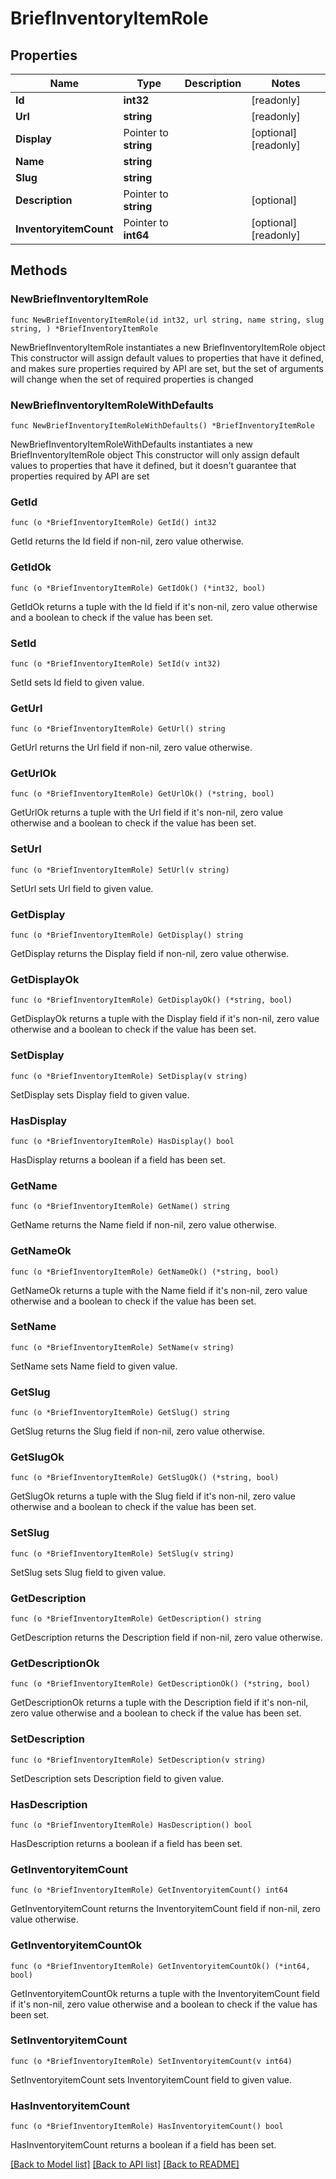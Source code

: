 # BriefInventoryItemRole

## Properties

Name | Type | Description | Notes
------------ | ------------- | ------------- | -------------
**Id** | **int32** |  | [readonly] 
**Url** | **string** |  | [readonly] 
**Display** | Pointer to **string** |  | [optional] [readonly] 
**Name** | **string** |  | 
**Slug** | **string** |  | 
**Description** | Pointer to **string** |  | [optional] 
**InventoryitemCount** | Pointer to **int64** |  | [optional] [readonly] 

## Methods

### NewBriefInventoryItemRole

`func NewBriefInventoryItemRole(id int32, url string, name string, slug string, ) *BriefInventoryItemRole`

NewBriefInventoryItemRole instantiates a new BriefInventoryItemRole object
This constructor will assign default values to properties that have it defined,
and makes sure properties required by API are set, but the set of arguments
will change when the set of required properties is changed

### NewBriefInventoryItemRoleWithDefaults

`func NewBriefInventoryItemRoleWithDefaults() *BriefInventoryItemRole`

NewBriefInventoryItemRoleWithDefaults instantiates a new BriefInventoryItemRole object
This constructor will only assign default values to properties that have it defined,
but it doesn't guarantee that properties required by API are set

### GetId

`func (o *BriefInventoryItemRole) GetId() int32`

GetId returns the Id field if non-nil, zero value otherwise.

### GetIdOk

`func (o *BriefInventoryItemRole) GetIdOk() (*int32, bool)`

GetIdOk returns a tuple with the Id field if it's non-nil, zero value otherwise
and a boolean to check if the value has been set.

### SetId

`func (o *BriefInventoryItemRole) SetId(v int32)`

SetId sets Id field to given value.


### GetUrl

`func (o *BriefInventoryItemRole) GetUrl() string`

GetUrl returns the Url field if non-nil, zero value otherwise.

### GetUrlOk

`func (o *BriefInventoryItemRole) GetUrlOk() (*string, bool)`

GetUrlOk returns a tuple with the Url field if it's non-nil, zero value otherwise
and a boolean to check if the value has been set.

### SetUrl

`func (o *BriefInventoryItemRole) SetUrl(v string)`

SetUrl sets Url field to given value.


### GetDisplay

`func (o *BriefInventoryItemRole) GetDisplay() string`

GetDisplay returns the Display field if non-nil, zero value otherwise.

### GetDisplayOk

`func (o *BriefInventoryItemRole) GetDisplayOk() (*string, bool)`

GetDisplayOk returns a tuple with the Display field if it's non-nil, zero value otherwise
and a boolean to check if the value has been set.

### SetDisplay

`func (o *BriefInventoryItemRole) SetDisplay(v string)`

SetDisplay sets Display field to given value.

### HasDisplay

`func (o *BriefInventoryItemRole) HasDisplay() bool`

HasDisplay returns a boolean if a field has been set.

### GetName

`func (o *BriefInventoryItemRole) GetName() string`

GetName returns the Name field if non-nil, zero value otherwise.

### GetNameOk

`func (o *BriefInventoryItemRole) GetNameOk() (*string, bool)`

GetNameOk returns a tuple with the Name field if it's non-nil, zero value otherwise
and a boolean to check if the value has been set.

### SetName

`func (o *BriefInventoryItemRole) SetName(v string)`

SetName sets Name field to given value.


### GetSlug

`func (o *BriefInventoryItemRole) GetSlug() string`

GetSlug returns the Slug field if non-nil, zero value otherwise.

### GetSlugOk

`func (o *BriefInventoryItemRole) GetSlugOk() (*string, bool)`

GetSlugOk returns a tuple with the Slug field if it's non-nil, zero value otherwise
and a boolean to check if the value has been set.

### SetSlug

`func (o *BriefInventoryItemRole) SetSlug(v string)`

SetSlug sets Slug field to given value.


### GetDescription

`func (o *BriefInventoryItemRole) GetDescription() string`

GetDescription returns the Description field if non-nil, zero value otherwise.

### GetDescriptionOk

`func (o *BriefInventoryItemRole) GetDescriptionOk() (*string, bool)`

GetDescriptionOk returns a tuple with the Description field if it's non-nil, zero value otherwise
and a boolean to check if the value has been set.

### SetDescription

`func (o *BriefInventoryItemRole) SetDescription(v string)`

SetDescription sets Description field to given value.

### HasDescription

`func (o *BriefInventoryItemRole) HasDescription() bool`

HasDescription returns a boolean if a field has been set.

### GetInventoryitemCount

`func (o *BriefInventoryItemRole) GetInventoryitemCount() int64`

GetInventoryitemCount returns the InventoryitemCount field if non-nil, zero value otherwise.

### GetInventoryitemCountOk

`func (o *BriefInventoryItemRole) GetInventoryitemCountOk() (*int64, bool)`

GetInventoryitemCountOk returns a tuple with the InventoryitemCount field if it's non-nil, zero value otherwise
and a boolean to check if the value has been set.

### SetInventoryitemCount

`func (o *BriefInventoryItemRole) SetInventoryitemCount(v int64)`

SetInventoryitemCount sets InventoryitemCount field to given value.

### HasInventoryitemCount

`func (o *BriefInventoryItemRole) HasInventoryitemCount() bool`

HasInventoryitemCount returns a boolean if a field has been set.


[[Back to Model list]](../README.md#documentation-for-models) [[Back to API list]](../README.md#documentation-for-api-endpoints) [[Back to README]](../README.md)


